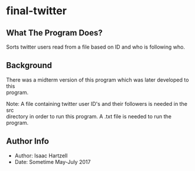 # final-twitter

## What The Program Does?
Sorts twitter users read from a file based on ID and who is following who.

## Background
There was a midterm version of this program which was later developed to this\
program.

Note: A file containing twitter user ID's and their followers is needed in the src\
directory in order to run this program. A .txt file is needed to run the program.

## Author Info
- Author: Isaac Hartzell
- Date: Sometime May-July 2017

